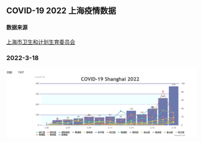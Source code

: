 ## COVID-19 2022 上海疫情数据

#### 数据来源

[上海市卫生和计划生育委员会](https://wsjkw.sh.gov.cn/yqtb/index.html)

### 2022-3-18

![总数据!](./source/2022-3-18.png)

